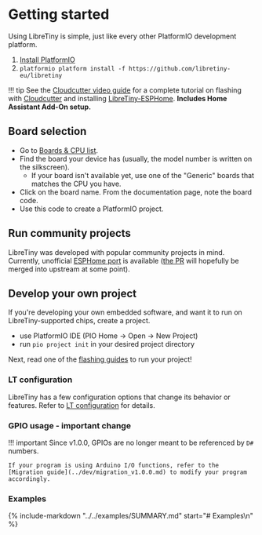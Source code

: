 # Getting started

Using LibreTiny is simple, just like every other PlatformIO development platform.

1. [Install PlatformIO](https://platformio.org/platformio-ide)
2. `platformio platform install -f https://github.com/libretiny-eu/libretiny`

!!! tip
	See the [Cloudcutter video guide](https://www.youtube.com/watch?v=sSj8f-HCHQ0) for a complete tutorial on flashing with [Cloudcutter](https://github.com/tuya-cloudcutter/tuya-cloudcutter) and installing [LibreTiny-ESPHome](../projects/esphome.md). **Includes Home Assistant Add-On setup.**

## Board selection

- Go to [Boards & CPU list](../status/supported.md).
- Find the board your device has (usually, the model number is written on the silkscreen).
	- If your board isn't available yet, use one of the "Generic" boards that matches the CPU you have.
- Click on the board name. From the documentation page, note the board code.
- Use this code to create a PlatformIO project.

## Run community projects

LibreTiny was developed with popular community projects in mind. Currently, unofficial [ESPHome port](../projects/esphome.md) is available ([the PR](https://github.com/esphome/esphome/pull/3509) will hopefully be merged into upstream at some point).

## Develop your own project

If you're developing your own embedded software, and want it to run on LibreTiny-supported chips, create a project.

- use PlatformIO IDE (PIO Home -> Open -> New Project)
- run `pio project init` in your desired project directory

Next, read one of the [flashing guides](../flashing/SUMMARY.md) to run your project!

### LT configuration

LibreTiny has a few configuration options that change its behavior or features. Refer to [LT configuration](../dev/config.md) for details.

### GPIO usage - important change

!!! important
	Since v1.0.0, GPIOs are no longer meant to be referenced by `D#` numbers.

	If your program is using Arduino I/O functions, refer to the [Migration guide](../dev/migration_v1.0.0.md) to modify your program accordingly.

### Examples

{%
	include-markdown "../../examples/SUMMARY.md"
   start="# Examples\n"
%}
